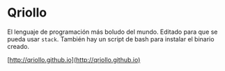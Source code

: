 Qriollo
=======

El lenguaje de programación más boludo del mundo. Editado para que se pueda usar ``stack``. También hay un script de bash para instalar el binario creado.

[http://qriollo.github.io](http://qriollo.github.io)
